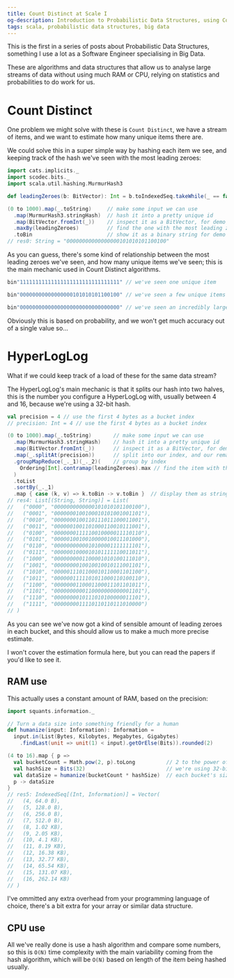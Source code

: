 ```yaml
---
title: Count Distinct at Scale I 
og-description: Introduction to Probabilistic Data Structures, using Count Distinct and introducing HyperLogLog.
tags: scala, probabilistic data structures, big data
---
```


This is the first in a series of posts about Probabilistic Data Structures, something I use a lot as a Software Engineer specialising in Big Data.

These are algorithms and data structures that allow us to analyse large streams of data without using much RAM or CPU, relying on statistics and probabilities to do work for us.

# Count Distinct

One problem we might solve with these is `Count Distinct`, we have a stream of items, and we want to estimate how many unique items there are.

We could solve this in a super simple way by hashing each item we see, and keeping track of the hash we've seen with the most leading zeroes: 


```scala
import cats.implicits._
import scodec.bits._
import scala.util.hashing.MurmurHash3

def leadingZeroes(b: BitVector): Int = b.toIndexedSeq.takeWhile(_ == false).size

(0 to 1000).map(_.toString)     // make some input we can use
  .map(MurmurHash3.stringHash)  // hash it into a pretty unique id
  .map(BitVector.fromInt(_))    // inspect it as a BitVector, for demo purposes
  .maxBy(leadingZeroes)         // find the one with the most leading zeroes
  .toBin                        // show it as a binary string for demo purpises
// res0: String = "00000000000000000101010101100100"
```

As you can guess, there's some kind of relationship between the most leading zeroes we've seen, and how many unique items we've seen; this is the main mechanic used in Count Distinct algorithms.

```scala
bin"11111111111111111111111111111111" // we've seen one unique item

bin"00000000000000000101010101100100" // we've seen a few unique items

bin"00000000000000000000000000000000" // we've seen an incredibly large number of unique items
```

Obviously this is based on probability, and we won't get much accuracy out of a single value so...

# HyperLogLog

What if we could keep track of a load of these for the same data stream?

The HyperLogLog's main mechanic is that it splits our hash into two halves, this is the number you configure a HyperLogLog with, usually between 4 and 16, because we're using a 32-bit hash.

```scala
val precision = 4 // use the first 4 bytes as a bucket index
// precision: Int = 4 // use the first 4 bytes as a bucket index

(0 to 1000).map(_.toString)       // make some input we can use
  .map(MurmurHash3.stringHash)    // hash it into a pretty unique id
  .map(BitVector.fromInt(_))      // inspect it as a BitVector, for demo purposes
  .map(_.splitAt(precision))      // split into our index, and our remaining hash
  .groupMapReduce(_._1)(_._2)(    // group by index
    Ordering[Int].contramap(leadingZeroes).max // find the item with the most leading zeroes in each bucket
  )
  .toList
  .sortBy(_._1)       
  .map { case (k, v) => k.toBin -> v.toBin }  // display them as strings for demo purposes
// res4: List[(String, String)] = List(
//   ("0000", "0000000000000101010101100100"),
//   ("0001", "0000000100100010101001001101"),
//   ("0010", "0000000100110111011100011001"),
//   ("0011", "0000001001101000110010111001"),
//   ("0100", "0000000111110010000011110110"),
//   ("0101", "0000010010010000010011101000"),
//   ("0110", "0000000000010100001111111101"),
//   ("0111", "0000001000010101111110011011"),
//   ("1000", "0000000001100001010100111010"),
//   ("1001", "0000000010010010010111001101"),
//   ("1010", "0000011101100010110001101100"),
//   ("1011", "0000001111101011000110100110"),
//   ("1100", "0000000110001100011101101011"),
//   ("1101", "0000000000110000000000001101"),
//   ("1110", "0000000010111010100000011101"),
//   ("1111", "0000000011110110110111010000")
// )
```

As you can see we've now got a kind of sensible amount of leading zeroes in each bucket, and this should allow us to make a much more precise estimate.

I won't cover the estimation formula here, but you can read the papers if you'd like to see it.

## RAM use

This actually uses a constant amount of RAM, based on the precision:

```scala
import squants.information._

// Turn a data size into something friendly for a human
def humanize(input: Information): Information =
  input.in(List(Bytes, Kilobytes, Megabytes, Gigabytes)
    .findLast(unit => unit(1) < input).getOrElse(Bits)).rounded(2)

(4 to 16).map { p =>
  val bucketCount = Math.pow(2, p).toLong          // 2 to the power of precision is how many buckets we have
  val hashSize = Bits(32)                          // we're using 32-bit hashes here, you could use 64-bit
  val dataSize = humanize(bucketCount * hashSize)  // each bucket's size is still hashSize, so we just multiply
  p -> dataSize
}
// res5: IndexedSeq[(Int, Information)] = Vector(
//   (4, 64.0 B),
//   (5, 128.0 B),
//   (6, 256.0 B),
//   (7, 512.0 B),
//   (8, 1.02 KB),
//   (9, 2.05 KB),
//   (10, 4.1 KB),
//   (11, 8.19 KB),
//   (12, 16.38 KB),
//   (13, 32.77 KB),
//   (14, 65.54 KB),
//   (15, 131.07 KB),
//   (16, 262.14 KB)
// )
```

I've ommitted any extra overhead from your programming language of choice, there's a bit extra for your array or similar data structure.


## CPU use

All we've really done is use a hash algorithm and compare some numbers, so this is `O(N)` time complexity with the main variability coming from the hash algorithm, which will be `O(N)` based on length of the item being hashed usually. 
